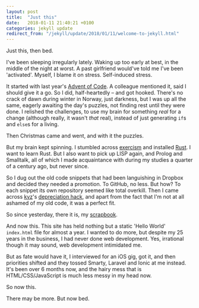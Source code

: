 ```yaml
---
layout: post
title:  "Just this"
date:   2018-01-11 21:40:21 +0100
categories: jekyll update
redirect_from: "/jekyll/update/2018/01/11/welcome-to-jekyll.html"
---
```

Just this, then bed.

I've been sleeping irregularly lately. Waking up too early at best, in the middle of the night at worst. A past girlfriend would've told me I've been 'activated'. Myself, I blame it on stress. Self-induced stress.

It started with last year's [Advent of Code](https://github.com/andersblehr/MyAoC). A colleague mentioned it, said I should give it a go. So I did, half-heartedly – and got hooked. There's no crack of dawn during winter in Norway, just darkness, but I was up all the same, eagerly awaiting the day's puzzles, not finding rest until they were done. I relished the challenges, to use my brain for something _real_ for a change (although really, it wasn't _that_ real), instead of just generating `if`s and `else`s for a living.

Then Christmas came and went, and with it the puzzles.

But my brain kept spinning. I stumbled across [exercism](http://exercism.io) and installed [Rust](https://en.wikipedia.org/wiki/Rust_(programming_language)). I want to learn Rust. But I also want to pick up LISP again, and Prolog and Smalltalk, all of which I made acquaintance with during my studies a quarter of a century ago, but never since.

So I dug out the old code snippets that had been languishing in Dropbox and decided they needed a promotion. To GitHub, no less. But how? To each snippet its own repository seemed like total overkill. Then I came across [kvz](http://kvz.io)'s [depreciation hack](http://kvz.io/blog/2014/02/21/how-to-deprecate-projects-on-github/), and apart from the fact that I'm not at all ashamed of my old code, it was a perfect fit.

So since yesterday, there it is, my [scrapbook](https://github.com/andersblehr/Scrapbook). 

And now this. This site has held nothing but a static 'Hello World' `index.html` file for almost a year. I wanted to do more, but despite my 25 years in the business, I had never done web development. Yes, irrational though it may sound, web development intimidated me.

But as fate would have it, I interviewed for an iOS gig, got it, and then priorities shifted and they tossed Smarty, Laravel and Ionic at me instead. It's been over 6 months now, and the hairy mess that is HTML/CSS/JavaScript is much less messy in my head now.

So now this.

There may be more. But now bed.